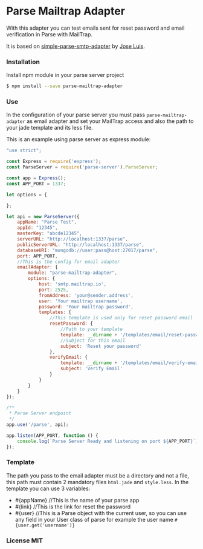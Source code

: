 # Parse Mailtrap Adapter

With this adapter you can test emails sent for reset password and email verification in Parse with MailTrap.

It is based on [simple-parse-smtp-adapter](https://github.com/lcortess/simple-parse-smtp-adapter) by [Jose Luis](https://github.com/lcortess).

### Installation

Install npm module in your parse server project

```sh
$ npm install --save parse-mailtrap-adapter
```

### Use

In the configuration of your parse server you must pass `parse-mailtrap-adapter` as email adapter and set your MailTrap access and also the path to your jade template and its less file.

This is an example using parse server as express module:

```js
"use strict";

const Express = require('express');
const ParseServer = require('parse-server').ParseServer;

const app = Express();
const APP_PORT = 1337;

let options = {

};

let api = new ParseServer({
	appName: "Parse Test",
	appId: "12345",
	masterKey: "abcde12345",
	serverURL: "http://localhost:1337/parse",
	publicServerURL: "http://localhost:1337/parse",
	databaseURI: "mongodb://user:pass@host:27017/parse",
	port: APP_PORT,
	//This is the config for email adapter
	emailAdapter: {
		module: "parse-mailtrap-adapter",
		options: {
			host: 'smtp.mailtrap.io',
			port: 2525,
			fromAddress: 'your@sender.address',
			user: 'Your mailtrap username',
			password: 'Your mailtrap password', 
			templates: {
			    //This template is used only for reset password email
				resetPassword: {
				    //Path to your template
					template: __dirname + '/templates/email/reset-password',
					//Subject for this email
					subject: 'Reset your password'
				},
				verifyEmail: {
				    template: __dirname + '/templates/email/verify-email',
				    subject: 'Verify Email'
				}
			}
		}
	}
});

/**
 * Parse Server endpoint
 */
app.use('/parse', api);

app.listen(APP_PORT, function () {
	console.log(`Parse Server Ready and listening on port ${APP_PORT}`);
});
```

### Template
The path you pass to the email adapter must be a directory and not a file, this path must contain 2 mandatory files `html.jade` and `style.less`. In the template you can use 3 variables:

- #{appName} //This is the name of your parse app
- #{link} //This is the link for reset the password
- #{user} //This is a Parse object with the current user, so you can use any field in your User class of parse for example the user name `#{user.get('username')}`


### License MIT
